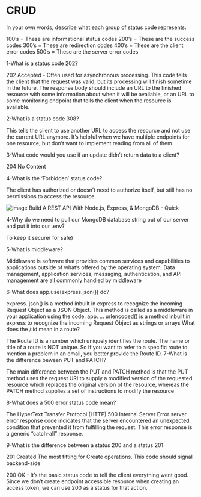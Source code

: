 # CRUD

In your own words, describe what each group of status code represents:

100’s = These are informational status codes
200’s = These are the success codes
300’s = These are redirection codes
400’s = These are the client error codes
500’s = These are the server error codes

1-What is a status code 202?

202 Accepted - Often used for asynchronous processing. This code tells the client that the request was valid, but its processing will finish sometime in the future. The response body should include an URL to the finished resource with some information about when it will be available, or an URL to some monitoring endpoint that tells the client when the resource is available.

2-What is a status code 308?

This tells the client to use another URL to access the resource and not use the current URL anymore. It’s helpful when we have multiple endpoints for one resource, but don’t want to implement reading from all of them.

3-What code would you use if an update didn’t return data to a client?

204 No Content

4-What is the ‘Forbidden’ status code?

The client has authorized or doesn’t need to authorize itself, but still has no permissions to access the resource.

![image](https://encrypted-tbn0.gstatic.com/images?q=tbn:ANd9GcTzNMNEdlI6PilgxXl2fV5T4OOOQDO23FFZNQ&usqp=CAU.jpg)
Build A REST API With Node.js, Express, & MongoDB - Quick

4-Why do we need to pull our MongoDB database string out of our server and put it into our .env?

To keep it secure( for safe)

5-What is middleware?

Middleware is software that provides common services and capabilities to applications outside of what’s offered by the operating system. Data management, application services, messaging, authentication, and API management are all commonly handled by middleware

6-What does app.use(express.json()) do?

express. json() is a method inbuilt in express to recognize the incoming Request Object as a JSON Object. This method is called as a middleware in your application using the code: app. … urlencoded() is a method inbuilt in express to recognize the incoming Request Object as strings or arrays
What does the /:id mean in a route?

The Route ID is a number which uniquely identifies the route. The name or title of a route is NOT unique. So if you want to refer to a specific route to mention a problem in an email, you better provide the Route ID.
7-What is the difference beween PUT and PATCH?

The main difference between the PUT and PATCH method is that the PUT method uses the request URI to supply a modified version of the requested resource which replaces the original version of the resource, whereas the PATCH method supplies a set of instructions to modify the resource

8-What does a 500 error status code mean?

The HyperText Transfer Protocol (HTTP) 500 Internal Server Error server error response code indicates that the server encountered an unexpected condition that prevented it from fulfilling the request. This error response is a generic “catch-all” response.

9-What is the difference between a status 200 and a status 201

201 Created The most fitting for Create operations. This code should signal backend-side

200 OK - It’s the basic status code to tell the client everything went good. Since we don’t create endpoint accessible resource when creating an access token, we can use 200 as a status for that action.